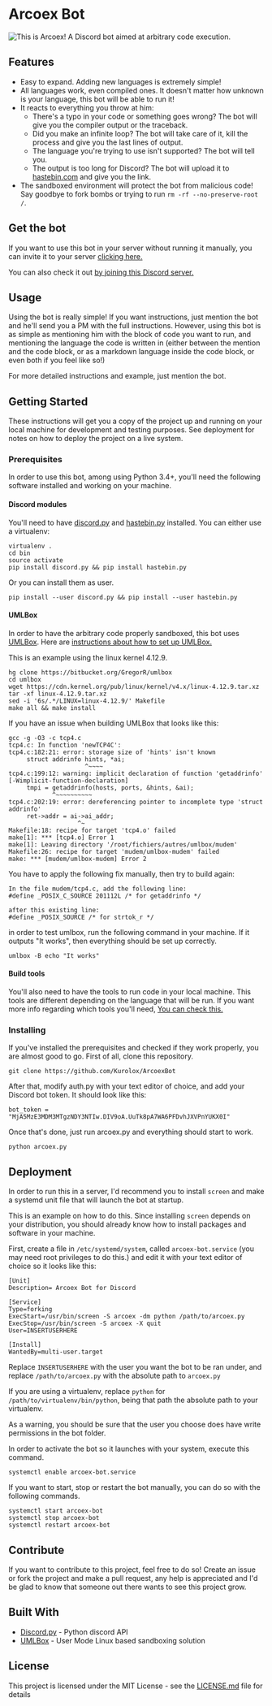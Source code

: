# Arcoex Bot
![This is Arcoex!](http://i.imgur.com/oDU2O89.png)
A Discord bot aimed at arbitrary code execution.

## Features

- Easy to expand. Adding new languages is extremely simple!
- All languages work, even compiled ones. It doesn't matter how unknown is your language, this bot will be able to run it!
- It reacts to everything you throw at him:
  - There's a typo in your code or something goes wrong? The bot will give you the compiler output or the traceback.
  - Did you make an infinite loop? The bot will take care of it, kill the process and give you the last lines of output.
  - The language you're trying to use isn't supported? The bot will tell you.
  - The output is too long for Discord? The bot will upload it to [hastebin.com](https://hastebin.com) and give you the link.
- The sandboxed environment will protect the bot from malicious code! Say goodbye to fork bombs or trying to run `rm -rf --no-preserve-root /`.

## Get the bot

If you want to use this bot in your server without running it manually, you can invite it to your server [clicking here.](https://discordapp.com/oauth2/authorize?client_id=350327901788569612&scope=bot&permissions=0)

You can also check it out [by joining this Discord server.](https://discord.gg/V6xK9Tx)

## Usage

Using the bot is really simple! If you want instructions, just mention the bot and he'll send you a PM with the full instructions. However, using this bot is as simple as mentioning him with the block of code you want to run, and mentioning the language the code is written in (either between the mention and the code block, or as a markdown language inside the code block, or even both if you feel like so!)

For more detailed instructions and example, just mention the bot.

## Getting Started

These instructions will get you a copy of the project up and running on your local machine for development and testing purposes. See deployment for notes on how to deploy the project on a live system.

### Prerequisites

In order to use this bot, among using Python 3.4+, you'll need the following software installed and working on your machine.

#### Discord modules

You'll need to have [discord.py](https://github.com/Rapptz/discord.py) and [hastebin.py](https://github.com/LyricLy/hastebin.py) installed. You can either use a virtualenv:
```
virtualenv .
cd bin
source activate
pip install discord.py && pip install hastebin.py
```

Or you can install them as user.
```
pip install --user discord.py && pip install --user hastebin.py
```

#### UMLBox

In order to have the arbitrary code properly sandboxed, this bot uses [UMLBox](https://bitbucket.org/GregorR/umlbox/wiki/Home). Here are [instructions about how to set up UMLBox.](https://bitbucket.org/GregorR/umlbox/src/73e732639635228f3eef6ddd8738d6947ed9837d/README?at=default&fileviewer=file-view-default)

This is an example using the linux kernel 4.12.9.
```
hg clone https://bitbucket.org/GregorR/umlbox
cd umlbox
wget https://cdn.kernel.org/pub/linux/kernel/v4.x/linux-4.12.9.tar.xz
tar -xf linux-4.12.9.tar.xz
sed -i '6s/.*/LINUX=linux-4.12.9/' Makefile
make all && make install
```

If you have an issue when building UMLBox that looks like this:
```
gcc -g -O3 -c tcp4.c
tcp4.c: In function 'newTCP4C':
tcp4.c:182:21: error: storage size of 'hints' isn't known
     struct addrinfo hints, *ai;
                     ^~~~~
tcp4.c:199:12: warning: implicit declaration of function 'getaddrinfo' [-Wimplicit-function-declaration]
     tmpi = getaddrinfo(hosts, ports, &hints, &ai);
            ^~~~~~~~~~~
tcp4.c:202:19: error: dereferencing pointer to incomplete type 'struct addrinfo'
     ret->addr = ai->ai_addr;
                   ^~
Makefile:18: recipe for target 'tcp4.o' failed
make[1]: *** [tcp4.o] Error 1
make[1]: Leaving directory '/root/fichiers/autres/umlbox/mudem'
Makefile:26: recipe for target 'mudem/umlbox-mudem' failed
make: *** [mudem/umlbox-mudem] Error 2
```

You have to apply the following fix manually, then try to build again:
```
In the file mudem/tcp4.c, add the following line:   
#define _POSIX_C_SOURCE 201112L /* for getaddrinfo */   

after this existing line:
#define _POSIX_SOURCE /* for strtok_r */
```

in order to test umlbox, run the following command in your machine. If it outputs "It works", then everything should be set up correctly.
```
umlbox -B echo "It works"
```

#### Build tools

You'll also need to have the tools to run code in your local machine. This tools are different depending on the language that will be run. If you want more info regarding which tools you'll need, [You can check this.](languages)

### Installing

If you've installed the prerequisites and checked if they work properly, you are almost good to go. First of all, clone this repository.
```
git clone https://github.com/Kurolox/ArcoexBot
```

After that, modify auth.py with your text editor of choice, and add your Discord bot token. It should look like this:
```
bot_token = "MjA5MzE3MDM3MTgzNDY3NTIw.DIV9oA.UuTk8pA7WA6PFDvhJXVPnYUKX0I"
```

Once that's done, just run arcoex.py and everything should start to work.
```
python arcoex.py
```

## Deployment

In order to run this in a server, I'd recommend you to install `screen` and make a systemd unit file that will launch the bot at startup.

This is an example on how to do this. Since installing `screen` depends on your distribution, you should already know how to install packages and software in your machine.

First, create a file in `/etc/systemd/system`, called `arcoex-bot.service` (you may need root privileges to do this.) and edit it with your text editor of choice so it looks like this:
```
[Unit]
Description= Arcoex Bot for Discord

[Service]
Type=forking
ExecStart=/usr/bin/screen -S arcoex -dm python /path/to/arcoex.py
ExecStop=/usr/bin/screen -S arcoex -X quit
User=INSERTUSERHERE

[Install]
WantedBy=multi-user.target
```
Replace `INSERTUSERHERE` with the user you want the bot to be ran under, and replace `/path/to/arcoex.py` with the absolute path to `arcoex.py`

If you are using a virtualenv, replace `python` for `/path/to/virtualenv/bin/python`, being that path the absolute path to your virtualenv.

As a warning, you should be sure that the user you choose does have write permissions in the bot folder.

In order to activate the bot so it launches with your system, execute this command.
```
systemctl enable arcoex-bot.service
```

If you want to start, stop or restart the bot manually, you can do so with the following commands.
```
systemctl start arcoex-bot
systemctl stop arcoex-bot
systemctl restart arcoex-bot
```

## Contribute

If you want to contribute to this project, feel free to do so! Create an issue or fork the project and make a pull request, any help is appreciated and I'd be glad to know that someone out there wants to see this project grow.

## Built With

* [Discord.py](http://discordpy.readthedocs.io/en/latest/api.html) - Python discord API
* [UMLBox](https://bitbucket.org/GregorR/umlbox/wiki/Home) - User Mode Linux based sandboxing solution

## License

This project is licensed under the MIT License - see the [LICENSE.md](LICENSE.md) file for details

